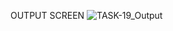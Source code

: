 OUTPUT SCREEN
![TASK-19_Output](https://github.com/AnbarasiC/TASK-19/assets/147256510/257dc660-5573-4c4e-85b6-33093f367eae)
